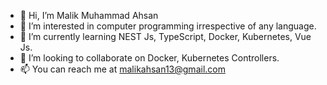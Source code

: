 - 👋 Hi, I’m Malik Muhammad Ahsan
- 👀 I’m interested in computer programming irrespective of any language.
- 🌱 I’m currently learning NEST Js, TypeScript, Docker, Kubernetes, Vue Js.
- 💞️ I’m looking to collaborate on Docker, Kubernetes Controllers.
- 📫 You can reach me at malikahsan13@gmail.com

<!---
malikahsan13/malikahsan13 is a ✨ special ✨ repository because its `README.md` (this file) appears on your GitHub profile.
You can click the Preview link to take a look at your changes.
--->
